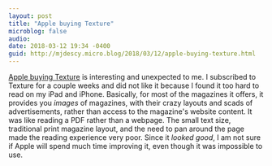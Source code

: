 ```yaml
---
layout: post
title: "Apple buying Texture"
microblog: false
audio: 
date: 2018-03-12 19:34 -0400
guid: http://mjdescy.micro.blog/2018/03/12/apple-buying-texture.html
---
```

[Apple buying Texture](https://512pixels.net/2018/03/apple-buys-texture-the-digital-magazine-service/) is interesting and unexpected to me. I subscribed to Texture for a couple weeks and did not like it because I found it too hard to read on my iPad and iPhone. Basically, for most of the magazines it offers, it provides you _images_ of magazines, with their crazy layouts and scads of advertisements, rather than access to the magazine's website content. It was like reading a PDF rather than a webpage. The small text size, traditional print magazine layout, and the need to pan around the page made the reading experience very poor. Since it _looked good_, I am not sure if Apple will spend much time improving it, even though it was impossible to use.
